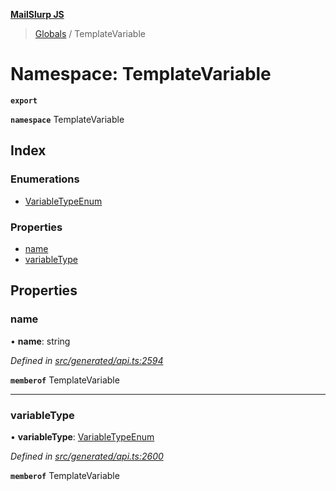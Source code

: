 **[MailSlurp JS](../README.md)**

> [Globals](../README.md) / TemplateVariable

# Namespace: TemplateVariable

**`export`** 

**`namespace`** TemplateVariable

## Index

### Enumerations

* [VariableTypeEnum](../enums/templatevariable.variabletypeenum.md)

### Properties

* [name](templatevariable.md#name)
* [variableType](templatevariable.md#variabletype)

## Properties

### name

•  **name**: string

*Defined in [src/generated/api.ts:2594](https://github.com/mailslurp/mailslurp-client/blob/f5ab9d3/src/generated/api.ts#L2594)*

**`memberof`** TemplateVariable

___

### variableType

•  **variableType**: [VariableTypeEnum](../enums/templatevariable.variabletypeenum.md)

*Defined in [src/generated/api.ts:2600](https://github.com/mailslurp/mailslurp-client/blob/f5ab9d3/src/generated/api.ts#L2600)*

**`memberof`** TemplateVariable

